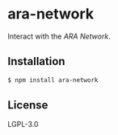 ara-network
===========

Interact with the _ARA Network_.

## Installation

```sh
$ npm install ara-network
```

## License

LGPL-3.0
